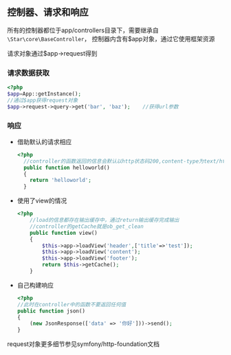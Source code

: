 ## 控制器、请求和响应

所有的控制器都位于app/controllers目录下，需要继承自`\Star\core\BaseController`，
控制器内含有$app对象，通过它使用框架资源

请求对象通过$app->request得到

### 请求数据获取

```php
<?php
$app=App::getInstance();
//通过$app获得request对象
$app->request->query->get('bar', 'baz');    //获得url参数
```
### 响应

- 借助默认的请求相应  
  ```php
  <?php
    //controller的函数返回的信息会默认以http状态码200,content-type为text/html发送
    public function helloworld()
    {
      return 'helloworld';
    }
  ```
  
- 使用了view的情况
  ```php
  <?php
      //load的信息都存在输出缓存中，通过return输出缓存完成输出
      //controller的getCache就是ob_get_clean
      public function view()
      {
          $this->app->loadView('header',['title'=>'test']);
          $this->app->loadView('content');
          $this->app->loadView('footer');
          return $this->getCache();
      }    
  ```

- 自己构建响应
    ```php
    <?php
    //此时在controller中的函数不要返回任何值
    public function json()
    {
        (new JsonResponse(['data' => '你好']))->send();
    }
    ```

request对象更多细节参见symfony/http-foundation文档